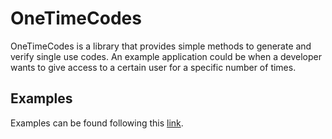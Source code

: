 # OneTimeCodes
OneTimeCodes is a library that provides simple methods to generate and verify single use codes. An example application could be when a developer wants to give access to a certain user for a specific number of times.

## Examples
Examples can be found following this [link](Examples).
